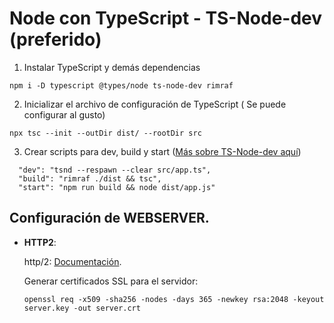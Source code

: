 # Node con TypeScript - TS-Node-dev (preferido)

1. Instalar TypeScript y demás dependencias
```
npm i -D typescript @types/node ts-node-dev rimraf
```
2. Inicializar el archivo de configuración de TypeScript ( Se puede configurar al gusto)
```
npx tsc --init --outDir dist/ --rootDir src
```

3. Crear scripts para dev, build y start ([Más sobre TS-Node-dev aquí](https://www.npmjs.com/package/ts-node-dev))
```
  "dev": "tsnd --respawn --clear src/app.ts",
  "build": "rimraf ./dist && tsc",
  "start": "npm run build && node dist/app.js"
```

## Configuración de WEBSERVER.

- **HTTP2**:

    http/2: [Documentación](https://hpbn.co/http2/).

    Generar certificados SSL para el servidor:

    ```
    openssl req -x509 -sha256 -nodes -days 365 -newkey rsa:2048 -keyout server.key -out server.crt
    ```

